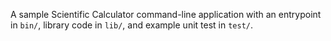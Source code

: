 A sample Scientific Calculator command-line application with an entrypoint in `bin/`, library code
in `lib/`, and example unit test in `test/`.

